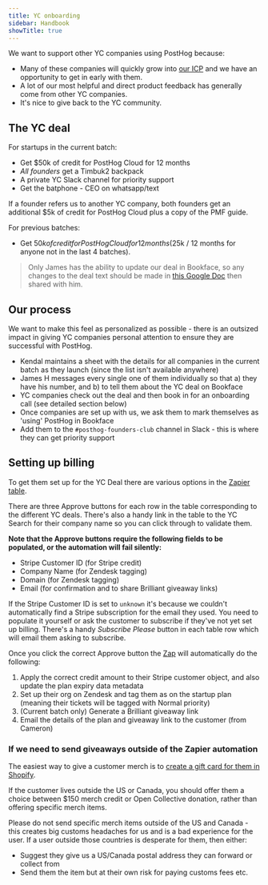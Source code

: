 ```yaml
---
title: YC onboarding
sidebar: Handbook
showTitle: true
---
```


We want to support other YC companies using PostHog because:

- Many of these companies will quickly grow into [our ICP](/handbook/who-we-are-building-for) and we have an opportunity to get in early with them. 
- A lot of our most helpful and direct product feedback has generally come from other YC companies. 
- It's nice to give back to the YC community. 

## The YC deal

For startups in the current batch:

- Get $50k of credit for PostHog Cloud for 12 months
- _All founders_ get a Timbuk2 backpack
- A private YC Slack channel for priority support
- Get the batphone - CEO on whatsapp/text

If a founder refers us to another YC company, both founders get an additional $5k of credit for PostHog Cloud plus a copy of the PMF guide. 

For previous batches:

- Get $50k of credit for PostHog Cloud for 12 months ($25k / 12 months for anyone not in the last 4 batches).

> Only James has the ability to update our deal in Bookface, so any changes to the deal text should be made in [this Google Doc](https://docs.google.com/document/d/17MtngAx2DeVo3YyhPwwKRvakI54SJuNmHkPtFns2IVQ/edit) then shared with him. 

## Our process

We want to make this feel as personalized as possible - there is an outsized impact in giving YC companies personal attention to ensure they are successful with PostHog. 

- Kendal maintains a sheet with the details for all companies in the current batch as they launch (since the list isn't available anywhere)
- James H messages every single one of them individually so that a) they have his number, and b) to tell them about the YC deal on Bookface
- YC companies check out the deal and then book in for an onboarding call (see detailed section below)
- Once companies are set up with us, we ask them to mark themselves as 'using' PostHog in Bookface
- Add them to the `#posthog-founders-club` channel in Slack - this is where they can get priority support

## Setting up billing

To get them set up for the YC Deal there are various options in the [Zapier table](https://tables.zapier.com/app/tables/t/01H2896A4Y47C650WK0ZKX9FPE).

There are three Approve buttons for each row in the table corresponding to the different YC deals.  There's also a handy link in the table to the YC Search for their company name so you can click through to validate them.

**Note that the Approve buttons require the following fields to be populated, or the automation will fail silently:**
* Stripe Customer ID (for Stripe credit)
* Company Name (for Zendesk tagging)
* Domain (for Zendesk tagging)
* Email (for confirmation and to share Brilliant giveaway links)

If the Stripe Customer ID is set to `unknown` it's because we couldn't automatically find a Stripe subscription for the email they used.  You need to populate it yourself or ask the customer to subscribe if they've not yet set up billing.  There's a handy *Subscribe Please* button in each table row which will email them asking to subscribe.

Once you click the correct Approve button the [Zap](https://zapier.com/editor/196025535/published/196317316) will automatically do the following:

1. Apply the correct credit amount to their Stripe customer object, and also update the plan expiry data metadata
2. Set up their org on Zendesk and tag them as on the startup plan (meaning their tickets will be tagged with Normal priority)
3. (Current batch only) Generate a Brilliant giveaway link
4. Email the details of the plan and giveaway link to the customer (from Cameron)

### If we need to send giveaways outside of the Zapier automation

The easiest way to give a customer merch is to [create a gift card for them in Shopify](/handbook/company/merch-store#customers).

If the customer lives outside the US or Canada, you should offer them a choice between $150 merch credit or Open Collective donation, rather than offering specific merch items.

Please do not send specific merch items outside of the US and Canada - this creates big customs headaches for us and is a bad experience for the user. If a user outside those countries is desperate for them, then either:

- Suggest they give us a US/Canada postal address they can forward or collect from
- Send them the item but at their own risk for paying customs fees etc.
